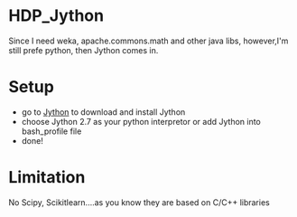 # HDP_Jython
Since I need weka, apache.commons.math and other java libs, however,I'm still prefe python, then Jython comes in.
# Setup
  * go to [Jython](http://www.jython.org) to download and install Jython
  * choose Jython 2.7 as your python interpretor or add Jython into bash_profile file
  * done!
  
# Limitation
No Scipy, Scikitlearn....as you know they are based on C/C++ libraries
